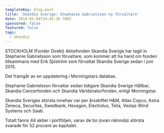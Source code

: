 ```yaml
---
templateKey: blog-post
title: 'Skandia Sverige: Stephanie Gabrielsson ny förvaltare'
date: 2019-02-04T14:45:38.709Z
sponsored: false
featured: false
tags:
  - Skandia
---
```

STOCKHOLM (Fonder Direkt) Aktiefonden Skandia Sverige har tagit in Stephanie Gabrielsson som förvaltare, som kommer att ha hand om fonden tillsammans med Erik Sjöström som förvaltat Skandia Sverige sedan i juni 2015.

Det framgår av en uppdatering i Morningstars databas.

Stephanie Gabrielsson förvaltar sedan tidigare Skandia Sverige Hållbar, Skandia Cancerfonden och Skandia Världsnaturfonden, enligt Morningstar.

Skandia Sveriges största innehav var per årsskiftet H&M, Atlas Copco, Astra Zeneca, Securitas, Swedbank, Hexagon, Electrolux, Telia, Vestas Wind Systems och Saab.

Totalt fanns 44 aktier i portföljen, varav de tio (ovan nämnda) största svarade för 52 procent av kapitalet.
